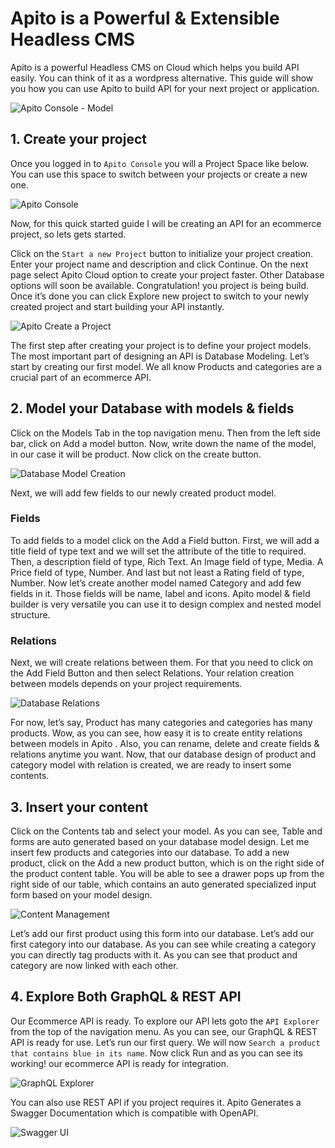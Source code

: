 # Apito is a Powerful & Extensible Headless CMS

Apito is a powerful Headless CMS on Cloud which helps you build API easily. You can think of it as a wordpress alternative.
This guide will show you how you can use Apito to build API for your next project or application.

<div style={{height: '20px'}} />

![Apito Console - Model](https://cdn.apito.io/media/shikho_website_v2_8ma77/30RCY24Q15_Apito_Console___Model.png)

## 1. Create your project

Once you logged in to `Apito Console` you will a Project Space like below. You can use this space to switch between your projects or create a new one.

![Apito Console](https://cdn.apito.io/media/shikho_website_v2_8ma77/ML8SA3HW4U_projects.png)

Now, for this quick started guide I will be creating an API for an ecommerce project, so lets gets started.

Click on the `Start a new Project` button to initialize your project creation. Enter your project name and description and click Continue. On the next page select
Apito Cloud option to create your project faster. Other Database options will soon be available. Congratulation! you project is being build. Once it’s done you can click
Explore new project to switch to your newly created project and start building your API instantly.

![Apito Create a Project](https://cdn.apito.io/media/apito_documentation/NW09WSY56N_Create_Project.png)

The first step after creating your project is to define your project models. The most important part of designing an API is Database Modeling.
Let’s start by creating our first model. We all know Products and categories are a crucial part of an ecommerce API.

## 2. Model your Database with models & fields

Click on the Models Tab in the top navigation menu. Then from the left side bar, click on Add a model button. Now, write down the name of the model, in our case it will be product.
Now click on the create button.

![Database Model Creation](https://cdn.apito.io/media/apito_documentation/OUHYWT8VH4_Create_Model.png)

Next, we will add few fields to our newly created product model.

### Fields

To add fields to a model click on the Add a Field button. First, we will add a title field of
type text and we will set the attribute of the title to required. Then, a description field of type, Rich Text. An Image field of type, Media. A Price field of type, Number.
And last but not least a Rating field of type, Number. Now let’s create another model named Category and add few fields in it. Those fields will be name,
label and icons. Apito  model & field builder is very versatile you can use it to design complex and nested model structure.

### Relations

Next, we will create relations between them. For that you need to click on the
Add Field Button and then select Relations. Your relation creation between models depends on your project requirements.

![Database Relations](https://cdn.apito.io/media/apito_documentation/G7NHVB7U6I_Add_Fields.png)

For now, let’s say, Product has many categories and categories has many products. Wow, as you can see, how easy it is to create entity relations between models in Apito .
Also, you can rename, delete and create fields & relations anytime you want. Now, that our database design of product and category model with relation is created,
we are ready to insert some contents.

## 3. Insert your content

Click on the Contents tab and select your model. As you can see, Table and forms are auto generated based on your database model design.
Let me insert few products and categories into our database. To add a new product, click on the Add a new product button, which is on the right side of the product content table.
You will be able to see a drawer pops up from the right side of our table, which contains an auto generated specialized input form based on your model design.

![Content Management](https://cdn.apito.io/media/shikho_website_v2_8ma77/1ZGH5QE8U5_Apito_Console___Content.png)

Let’s add our first product using this form into our database. Let’s add our first category into our database.
As you can see while creating a category you can directly tag products with it. As you can see that product and category are now linked with each other.

## 4. Explore Both GraphQL & REST API

Our Ecommerce API is ready. To explore our API lets goto the `API Explorer` from the top of the navigation menu. As you can see, our GraphQL & REST API is ready for use.
Let’s run our first query. We will now `Search a product that contains blue in its name`. Now click Run and as you can see its working! our ecommerce API is ready for integration.

![GraphQL Explorer](https://cdn.apito.io/media/shikho_website_v2_8ma77/IN1TXKJPX5_Apito_Console___API.png)

You can also use REST API if you project requires it. Apito Generates a Swagger Documentation which is compatible with OpenAPI.

![Swagger UI](https://cdn.apito.io/media/apito_documentation/09SNMJMSIX_RESTful_API_Explorer.png)
